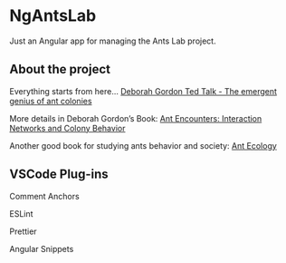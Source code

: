 # NgAntsLab

Just an Angular app for managing the Ants Lab project.

## About the project

Everything starts from here... [Deborah Gordon Ted Talk - The emergent genius of ant colonies](https://www.ted.com/talks/deborah_gordon_the_emergent_genius_of_ant_colonies?language=en)

More details in Deborah Gordon’s Book: [Ant Encounters: Interaction Networks and Colony Behavior](https://www.worldcat.org/title/ant-encounters-interaction-networks-and-colony-behavior/oclc/897036953&referer=brief_results)

Another good book for studying ants behavior and society: [Ant Ecology](https://www.worldcat.org/title/ant-ecology/oclc/934296799&referer=brief_results)

## VSCode Plug-ins

Comment Anchors

ESLint

Prettier

Angular Snippets
